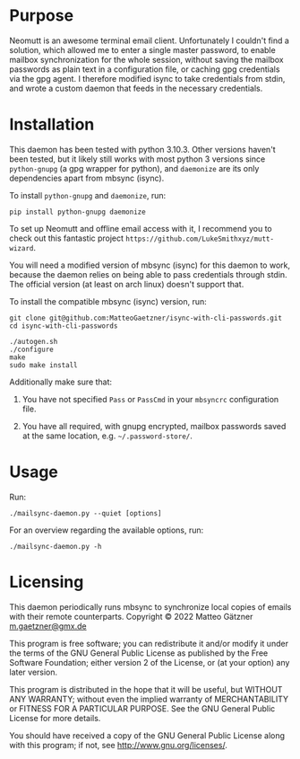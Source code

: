 # Purpose

Neomutt is an awesome terminal email client.
Unfortunately I couldn't find a solution, which allowed me to enter a single
master password, to enable mailbox synchronization for the whole session, without
saving the mailbox passwords as plain text in a configuration file, or caching
gpg credentials via the gpg agent.
I therefore modified isync to take credentials from stdin, and wrote a custom daemon
that feeds in the necessary credentials.

# Installation

This daemon has been tested with python 3.10.3.
Other versions haven't been tested, but it likely still
works with most python 3 versions since `python-gnupg` (a gpg wrapper for python),
and `daemonize` are its only dependencies apart from mbsync (isync).

To install `python-gnupg` and `daemonize`, run:

```
pip install python-gnupg daemonize
```

To set up Neomutt and offline email access with it, I recommend
you to check out this fantastic project `https://github.com/LukeSmithxyz/mutt-wizard`.

You will need a modified version of mbsync (isync) for this daemon to work, because
the daemon relies on being able to pass credentials through stdin.
The official version (at least on arch linux) doesn't support that.

To install the compatible mbsync (isync) version, run:

```
git clone git@github.com:MatteoGaetzner/isync-with-cli-passwords.git
cd isync-with-cli-passwords

./autogen.sh 
./configure
make
sudo make install
```

Additionally make sure that:

1. You have not specified `Pass` or `PassCmd` in your `mbsyncrc` configuration file.

2. You have all required, with gnupg encrypted, mailbox passwords saved
at the same location, e.g. `~/.password-store/`.

# Usage

Run:

```
./mailsync-daemon.py --quiet [options]
```

For an overview regarding the available options, run:

```
./mailsync-daemon.py -h
```

# Licensing

This daemon periodically runs mbsync to synchronize local copies of emails with their remote counterparts.
Copyright © 2022 Matteo Gätzner <m.gaetzner@gmx.de>

This program is free software; you can redistribute it and/or modify
it under the terms of the GNU General Public License as published by
the Free Software Foundation; either version 2 of the License, or
(at your option) any later version.

This program is distributed in the hope that it will be useful,
but WITHOUT ANY WARRANTY; without even the implied warranty of
MERCHANTABILITY or FITNESS FOR A PARTICULAR PURPOSE. See the
GNU General Public License for more details.

You should have received a copy of the GNU General Public License
along with this program; if not, see <http://www.gnu.org/licenses/>.

